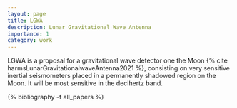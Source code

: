 ```yaml
---
layout: page
title: LGWA
description: Lunar Gravitational Wave Antenna
importance: 1
category: work
---
```


LGWA is a proposal for a gravitational wave detector one the Moon {% cite harmsLunarGravitationalwaveAntenna2021 %},
consisting on very sensitive inertial seismometers placed in a permanently shadowed region on the Moon.
It will be most sensitive in the decihertz band.

<div class="publications">

{% bibliography -f all_papers %}

</div>